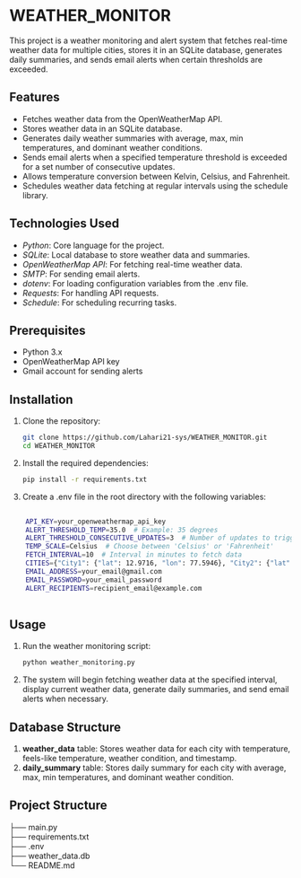 # WEATHER_MONITOR

This project is a weather monitoring and alert system that fetches real-time weather data for multiple cities, stores it in an SQLite database, generates daily summaries, and sends email alerts when certain thresholds are exceeded.

## Features

- Fetches weather data from the OpenWeatherMap API.
- Stores weather data in an SQLite database.
- Generates daily weather summaries with average, max, min temperatures, and dominant weather conditions.
- Sends email alerts when a specified temperature threshold is exceeded for a set number of consecutive updates.
- Allows temperature conversion between Kelvin, Celsius, and Fahrenheit.
- Schedules weather data fetching at regular intervals using the schedule library.

## Technologies Used

- *Python*: Core language for the project.
- *SQLite*: Local database to store weather data and summaries.
- *OpenWeatherMap API*: For fetching real-time weather data.
- *SMTP*: For sending email alerts.
- *dotenv*: For loading configuration variables from the .env file.
- *Requests*: For handling API requests.
- *Schedule*: For scheduling recurring tasks.

## Prerequisites

- Python 3.x
- OpenWeatherMap API key
- Gmail account for sending alerts

## Installation

1. Clone the repository:

    ```bash
    git clone https://github.com/Lahari21-sys/WEATHER_MONITOR.git
    cd WEATHER_MONITOR
    ```
    

2. Install the required dependencies:

    ```bash
    pip install -r requirements.txt
    ```
    

3. Create a .env file in the root directory with the following variables:
```bash
    
    API_KEY=your_openweathermap_api_key
    ALERT_THRESHOLD_TEMP=35.0  # Example: 35 degrees
    ALERT_THRESHOLD_CONSECUTIVE_UPDATES=3  # Number of updates to trigger alert
    TEMP_SCALE=Celsius  # Choose between 'Celsius' or 'Fahrenheit'
    FETCH_INTERVAL=10  # Interval in minutes to fetch data
    CITIES={"City1": {"lat": 12.9716, "lon": 77.5946}, "City2": {"lat": 40.7128, "lon": -74.0060}}  # List of cities
    EMAIL_ADDRESS=your_email@gmail.com
    EMAIL_PASSWORD=your_email_password
    ALERT_RECIPIENTS=recipient_email@example.com
    
```
## Usage

1. Run the weather monitoring script:

    ```bash
    python weather_monitoring.py
    ```
    

2. The system will begin fetching weather data at the specified interval, display current weather data, generate daily summaries, and send email alerts when necessary.

## Database Structure

1. **weather_data** table: Stores weather data for each city with temperature, feels-like temperature, weather condition, and timestamp.
2. **daily_summary** table: Stores daily summary for each city with average, max, min temperatures, and dominant weather condition.

## Project Structure


├── main.py  
├── requirements.txt       
├── .env                   
├── weather_data.db         
└── README.md
